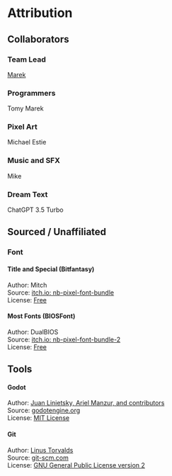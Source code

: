 # Attribution
## Collaborators

### Team Lead
[Marek](https://maaack.itch.io/) 

### Programmers
Tomy
Marek

### Pixel Art
Michael Estie  

### Music and SFX
Mike

### Dream Text
ChatGPT 3.5 Turbo  

## Sourced / Unaffiliated
### Font
#### Title and Special (Bitfantasy)  
Author: Mitch  
Source: [itch.io: nb-pixel-font-bundle](https://nimblebeastscollective.itch.io/nb-pixel-font-bundle)  
License: [Free](https://nimblebeastscollective.itch.io/nb-pixel-font-bundle)  

#### Most Fonts (BIOSFont)  
Author: DualBIOS  
Source: [itch.io: nb-pixel-font-bundle-2](https://nimblebeastscollective.itch.io/nb-pixel-font-bundle-2)  
License: [Free](https://nimblebeastscollective.itch.io/nb-pixel-font-bundle-2)  

## Tools
#### Godot
Author: [Juan Linietsky, Ariel Manzur, and contributors](https://godotengine.org/contact)  
Source: [godotengine.org](https://godotengine.org/)  
License: [MIT License](https://github.com/godotengine/godot/blob/master/LICENSE.txt) 

#### Git
Author: [Linus Torvalds](https://github.com/torvalds)  
Source: [git-scm.com](https://git-scm.com/downloads)  
License: [GNU General Public License version 2](https://opensource.org/licenses/GPL-2.0)